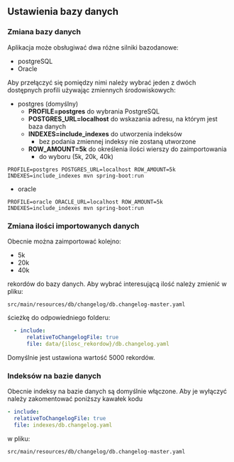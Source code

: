 ## Ustawienia bazy danych

### Zmiana bazy danych

Aplikacja może obsługiwać dwa różne silniki bazodanowe:

- postgreSQL
- Oracle

Aby przełączyć się pomiędzy nimi należy wybrać jeden z dwóch dostępnych profili używając zmiennych środowiskowych:

- postgres (domyślny)
  - **PROFILE=postgres** do wybrania PostgreSQL
  - **POSTGRES_URL=localhost** do wskazania adresu, na którym jest baza danych
  - **INDEXES=include_indexes** do utworzenia indeksów
    - bez podania zmiennej indeksy nie zostaną utworzone
  - **ROW_AMOUNT=5k** do określenia ilości wierszy do zaimportowania
    - do wyboru (5k, 20k, 40k)

```
PROFILE=postgres POSTGRES_URL=localhost ROW_AMOUNT=5k INDEXES=include_indexes mvn spring-boot:run
```

- oracle

```
PROFILE=oracle ORACLE_URL=localhost ROW_AMOUNT=5k INDEXES=include_indexes mvn spring-boot:run
```

### Zmiana ilości importowanych danych

Obecnie można zaimportować kolejno:

- 5k
- 20k
- 40k

rekordów do bazy danych. Aby wybrać interesującą ilość należy zmienić w pliku:

```
src/main/resources/db/changelog/db.changelog-master.yaml
```

ścieżkę do odpowiedniego folderu:

```yaml
  - include:
      relativeToChangelogFile: true
      file: data/{ilosc_rekordow}/db.changelog.yaml
```

Domyślnie jest ustawiona wartość 5000 rekordów.

### Indeksów na bazie danych

Obecnie indeksy na bazie danych są domyślnie włączone. Aby je wyłączyć należy zakomentować
poniższy kawałek kodu

```yaml
- include:
  relativeToChangelogFile: true
  file: indexes/db.changelog.yaml
```

w pliku:

```
src/main/resources/db/changelog/db.changelog-master.yaml
```

